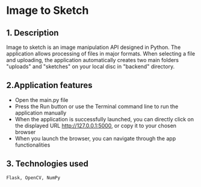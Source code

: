 # Image to Sketch
## 1. Description
Image to sketch is an image manipulation API designed in Python. The application allows processing of files in major formats. When selecting a file and uploading, the application automatically creates two main folders "uploads" and "sketches" on your local disc in "backend" directory.

## 2.Application features
- Open the main.py file
- Press the Run button or use the Terminal command line to run the application manually
- When the application is successfully launched, you can directly click on the displayed URL http://127.0.0.1:5000, or copy it to your chosen browser
- When you launch the browser, you can navigate through the app functionalities

## 3. Technologies used
``Flask, OpenCV, NumPy``
